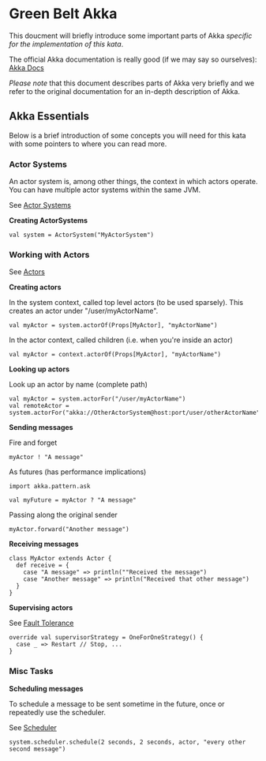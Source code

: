 # Green Belt Akka

This doucment will briefly introduce some important parts of Akka _specific for the implementation of this kata_. 

The official Akka documentation is really good (if we may say so ourselves): [Akka Docs](http://doc.akka.io/docs/akka/2.0.3/)  

_Please note_ that this document describes parts of Akka very briefly and we refer to the original documentation for an in-depth description of Akka.

## Akka Essentials

Below is a brief introduction of some concepts you will need for this kata with some pointers to where you can read more.

### Actor Systems

An actor system is, among other things, the context in which actors operate. You can have multiple actor systems within the same JVM.

See [Actor Systems](http://doc.akka.io/docs/akka/2.0.3/general/actor-systems.html)

**Creating ActorSystems**

```
val system = ActorSystem("MyActorSystem")
```

### Working with Actors

See [Actors](http://doc.akka.io/docs/akka/2.0.3/scala/actors.html)


**Creating actors**

In the system context, called top level actors (to be used sparsely). This creates an actor under "/user/myActorName".

```
val myActor = system.actorOf(Props[MyActor], "myActorName")
```

In the actor context, called children (i.e. when you're inside an actor)

```
val myActor = context.actorOf(Props[MyActor], "myActorName")
```

**Looking up actors**

Look up an actor by name (complete path)

```
val myActor = system.actorFor("/user/myActorName")
val remoteActor = system.actorFor("akka://OtherActorSystem@host:port/user/otherActorName")
```

**Sending messages**

Fire and forget

```
myActor ! "A message"
```

As futures (has performance implications)

```
import akka.pattern.ask

val myFuture = myActor ? "A message"
```

Passing along the original sender

```
myActor.forward("Another message")
```

**Receiving messages**

```
class MyActor extends Actor {
  def receive = {
	case "A message" => println(""Received the message")
	case "Another message" => println("Received that other message") 
  }
}
```

**Supervising actors**

See [Fault Tolerance](http://doc.akka.io/docs/akka/2.0.3/scala/fault-tolerance.html)

```
override val supervisorStrategy = OneForOneStrategy() {
  case _ => Restart // Stop, ...
} 
```

### Misc Tasks


**Scheduling messages**

To schedule a message to be sent sometime in the future, once or repeatedly use the scheduler.

See [Scheduler](http://doc.akka.io/docs/akka/2.0.3/scala/scheduler.html)

```
system.scheduler.schedule(2 seconds, 2 seconds, actor, "every other second message")
```
